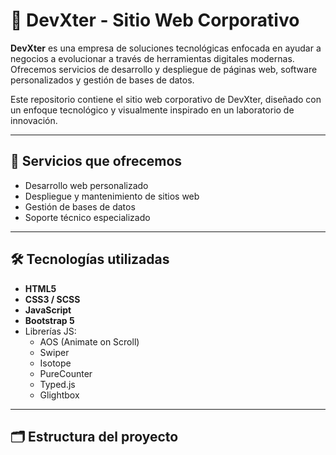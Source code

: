 # 🚀 DevXter - Sitio Web Corporativo

**DevXter** es una empresa de soluciones tecnológicas enfocada en ayudar a negocios a evolucionar a través de herramientas digitales modernas. Ofrecemos servicios de desarrollo y despliegue de páginas web, software personalizados y gestión de bases de datos.

Este repositorio contiene el sitio web corporativo de DevXter, diseñado con un enfoque tecnológico y visualmente inspirado en un laboratorio de innovación.

---

## 🧩 Servicios que ofrecemos

- Desarrollo web personalizado
- Despliegue y mantenimiento de sitios web
- Gestión de bases de datos
- Soporte técnico especializado

---

## 🛠️ Tecnologías utilizadas

- **HTML5**  
- **CSS3 / SCSS**
- **JavaScript**
- **Bootstrap 5**
- Librerías JS:
  - AOS (Animate on Scroll)
  - Swiper
  - Isotope
  - PureCounter
  - Typed.js
  - Glightbox

---

## 🗂️ Estructura del proyecto


